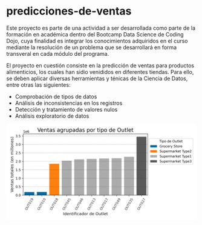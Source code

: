 # predicciones-de-ventas
Este proyecto es parte de una actividad a ser desarrollada como parte de la formación en académica dentro del Bootcamp Data Science de Coding Dojo, cuya finalidad es integrar los conocimientos adquiridos en el curso mediante la resolución de un problema que se desarrollará en forma transveral en cada módulo del programa.

El proyecto en cuestión consiste en la predicción de ventas para productos alimenticios, los cuales han sidio venididos en diferentes tiendas. Para ello, se deben aplicar diversas herramientas y ténicas de la Ciencia de Datos, entre otras las siguientes:

- Comprobación de tipos de datos
- Análisis de inconsistencias en los registros
- Detección y tratamiento de valores nulos
- Análisis exploratorio de datos


![Ventas de productos](/TendenciaVentas.png "Ventas de productos")


